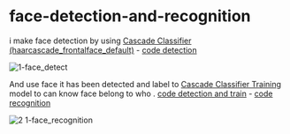 # face-detection-and-recognition

i make face detection by using [Cascade Classifier](https://docs.opencv.org/4.5.2/db/d28/tutorial_cascade_classifier.html) [(haarcascade_frontalface_default)](https://github.com/ahmedatef1610/face-detection-and-recognition/blob/master/haarcascade_frontalface_default.xml) - [code detection](https://github.com/ahmedatef1610/face-detection-and-recognition/blob/master/1-face_detect.py)

![1-face_detect](https://user-images.githubusercontent.com/39852784/127774213-3e6bce58-9339-4b75-8e03-3a5611a59086.gif)

And use face it has been detected and label to [Cascade Classifier Training](https://docs.opencv.org/4.5.2/dc/d88/tutorial_traincascade.html) model to can know face belong to who . [code detection and train](https://github.com/ahmedatef1610/face-detection-and-recognition/blob/master/2.0-faces_train.py) - [code recognition](https://github.com/ahmedatef1610/face-detection-and-recognition/blob/master/2.1-face_recognition.py)

![2 1-face_recognition](https://user-images.githubusercontent.com/39852784/127774297-2a9f8b12-61fe-4e7e-81fd-e6fb181c3337.gif)



